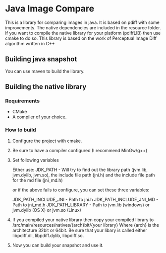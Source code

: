 # Java Image Compare

This is a library for comparing images in java. It is based on pdiff with some improvements.
The native dependencies are included in the resource folder. If you want to compile the native library for your platform (pdiffLIB) then use cmake to do so.
This library is based on the work of Perceptual Image Diff algorithm written in C++

## Building java snapshot
You can use maven to build the library.

## Building the native library
### Requirements
* CMake
* A compiler of your choice.

### How to build
1. Configure the project with cmake. 
2. Be sure to have a compiler configured (I recommend MinGw/g++)
3. Set following variables
   
   Either use: 
   JDK_PATH  -  Will try to find out the library path (jvm.lib, jvm.dylib, jvm.so), the include file path (jni.h) and the include file path for the md file (jni_md.h)
   
   or if the above fails to configure, you can set these three variables:
   
   JDK_PATH_INCLUDE_JNI       -  Path to jni.h
   JDK_PATH_INCLUDE_JNI_MD    -  Path to jni_md.h
   JDK_PATH_LIBRARY           -  Path to jvm.lib (windows) or jvm.dylib (OS X) or jvm.so (Linux)

4. If you compiled your native library then copy your compiled library to /src/main/resources/natives/{arch}bit/{your library}
   Where {arch} is the architecture 32bit or 64bit. Be sure that your libary is called either libpdiff.dll, libpdiff.dylib, libpdiff.so.
   
5. Now you can build your snapshot and use it.